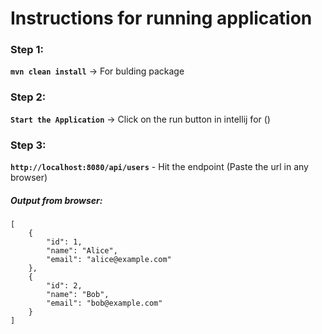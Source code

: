 # Instructions for running application

### **Step 1:**
**` mvn clean install `** -> For bulding package

### **Step 2:**
**` Start the Application `** -> Click on the run button in intellij for ()

### **Step 3:**
**` http://localhost:8080/api/users `** - Hit the endpoint (Paste the url in any browser)
#####   *Output from browser:*
```
[
    {
        "id": 1,
        "name": "Alice",
        "email": "alice@example.com"
    },
    {
        "id": 2,
        "name": "Bob",
        "email": "bob@example.com"
    }
]
```


